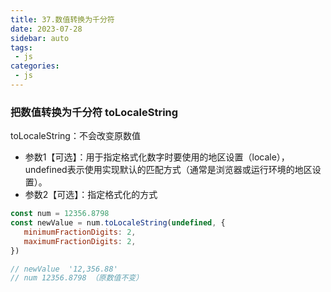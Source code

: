 ```yaml
---
title: 37.数值转换为千分符
date: 2023-07-28
sidebar: auto
tags:
 - js
categories:
 - js
---
```


### 把数值转换为千分符 toLocaleString

toLocaleString：不会改变原数值<br />
- 参数1【可选】：用于指定格式化数字时要使用的地区设置（locale），undefined表示使用实现默认的匹配方式（通常是浏览器或运行环境的地区设置）。
- 参数2【可选】：指定格式化的方式
```js
const num = 12356.8798
const newValue = num.toLocaleString(undefined, {
   minimumFractionDigits: 2,
   maximumFractionDigits: 2,
})

// newValue  '12,356.88'
// num 12356.8798 （原数值不变）
```
